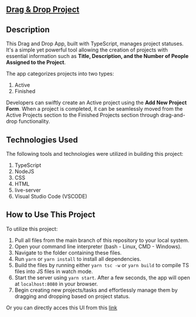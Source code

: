 ## [Drag & Drop Project](https://qur786.github.io/drag-n-drop-project)

## Description

This Drag and Drop App, built with TypeScript, manages project statuses. It's a simple yet powerful tool allowing the creation of projects with essential information such as **Title, Description, and the Number of People Assigned to the Project**.

The app categorizes projects into two types:
1. Active
2. Finished

Developers can swiftly create an Active project using the **Add New Project Form**. When a project is completed, it can be seamlessly moved from the Active Projects section to the Finished Projects section through drag-and-drop functionality.

## Technologies Used

The following tools and technologies were utilized in building this project:
1. TypeScript
2. NodeJS
3. CSS
4. HTML
5. live-server
6. Visual Studio Code (VSCODE)

## How to Use This Project

To utilize this project:
1. Pull all files from the main branch of this repository to your local system.
2. Open your command line interpreter (bash - Linux, CMD - Windows).
3. Navigate to the folder containing these files.
4. Run `yarn` or `yarn install` to install all dependencies.
5. Build the files by running either `yarn tsc -w` or `yarn build` to compile TS files into JS files in watch mode.
6. Start the server using `yarn start`. After a few seconds, the app will open at `localhost:8080` in your browser.
7. Begin creating new projects/tasks and effortlessly manage them by dragging and dropping based on project status.

Or you can directly acces this UI from this [link](https://qur786.github.io/drag-n-drop-project)
